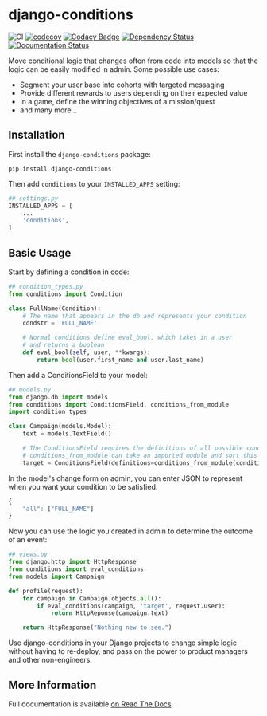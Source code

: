# django-conditions

![CI](https://github.com/RevolutionTech/django-conditions/actions/workflows/ci.yml/badge.svg)
[![codecov](https://codecov.io/gh/RevolutionTech/django-conditions/branch/main/graph/badge.svg)](https://codecov.io/gh/RevolutionTech/django-conditions)
[![Codacy Badge](https://api.codacy.com/project/badge/Grade/8fccc57f17e44c5496a912adc691fc39)](https://www.codacy.com/app/RevolutionTech/django-conditions)
[![Dependency Status](https://www.versioneye.com/user/projects/56de7e4cdf573d0048dafc52/badge.svg?style=flat)](https://www.versioneye.com/user/projects/56de7e4cdf573d0048dafc52)
[![Documentation Status](https://readthedocs.org/projects/django-conditions/badge/?version=latest)](http://django-conditions.readthedocs.org/en/latest/)

Move conditional logic that changes often from code into models so that the logic can be easily modified in admin. Some possible use cases:
- Segment your user base into cohorts with targeted messaging
- Provide different rewards to users depending on their expected value
- In a game, define the winning objectives of a mission/quest
- and many more...

## Installation

First install the `django-conditions` package:

    pip install django-conditions

Then add `conditions` to your `INSTALLED_APPS` setting:

```python
## settings.py
INSTALLED_APPS = [
    ...
    'conditions',
]
```

## Basic Usage

Start by defining a condition in code:

```python
## condition_types.py
from conditions import Condition

class FullName(Condition):
    # The name that appears in the db and represents your condition
    condstr = 'FULL_NAME'

    # Normal conditions define eval_bool, which takes in a user
    # and returns a boolean
    def eval_bool(self, user, **kwargs):
        return bool(user.first_name and user.last_name)
```

Then add a ConditionsField to your model:

```python
## models.py
from django.db import models
from conditions import ConditionsField, conditions_from_module
import condition_types

class Campaign(models.Model):
    text = models.TextField()

    # The ConditionsField requires the definitions of all possible conditions
    # conditions_from_module can take an imported module and sort this out for you
    target = ConditionsField(definitions=conditions_from_module(condition_types))
```

In the model's change form on admin, you can enter JSON to represent when you want your condition to be satisfied.

```javascript
{
    "all": ["FULL_NAME"]
}
```

Now you can use the logic you created in admin to determine the outcome of an event:

```python
## views.py
from django.http import HttpResponse
from conditions import eval_conditions
from models import Campaign

def profile(request):
    for campaign in Campaign.objects.all():
        if eval_conditions(campaign, 'target', request.user):
            return HttpReponse(campaign.text)

    return HttpResponse("Nothing new to see.")
```

Use django-conditions in your Django projects to change simple logic without having to re-deploy, and pass on the power to product managers and other non-engineers.

## More Information

Full documentation is available [on Read The Docs](http://django-conditions.readthedocs.org/).
